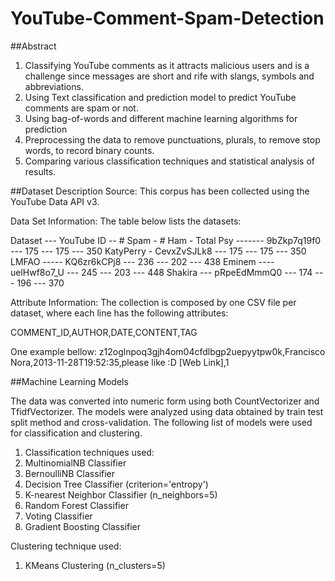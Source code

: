 # YouTube-Comment-Spam-Detection

##Abstract
1. Classifying YouTube comments as it attracts malicious users and is a challenge since messages are short and rife with slangs, symbols      and abbreviations.
2. Using Text classification and prediction model to predict YouTube comments are spam or not.
3. Using bag-of-words and different machine learning algorithms for prediction
4. Preprocessing the data to remove punctuations, plurals, to remove stop words, to record binary counts.
5. Comparing various classification techniques and statistical analysis of results.

##Dataset Description
Source:
This corpus has been collected using the YouTube Data API v3.

Data Set Information:
The table below lists the datasets:

Dataset --- YouTube ID -- # Spam - # Ham - Total
Psy ------- 9bZkp7q19f0 --- 175 --- 175 --- 350
KatyPerry - CevxZvSJLk8 --- 175 --- 175 --- 350
LMFAO ----- KQ6zr6kCPj8 --- 236 --- 202 --- 438
Eminem ---- uelHwf8o7_U --- 245 --- 203 --- 448
Shakira --- pRpeEdMmmQ0 --- 174 --- 196 --- 370

Attribute Information:
The collection is composed by one CSV file per dataset, where each line has the following attributes:

COMMENT_ID,AUTHOR,DATE,CONTENT,TAG

One example bellow:
z12oglnpoq3gjh4om04cfdlbgp2uepyytpw0k,Francisco Nora,2013-11-28T19:52:35,please like :D [Web Link],1

##Machine Learning Models

The data was converted into numeric form using both CountVectorizer and TfidfVectorizer. The models were analyzed using data obtained by train test split method and cross-validation. The following list of models were used for classification and clustering. 

1. Classification techniques used:
2. MultinomialNB Classifier
3. BernoulliNB Classifier
4. Decision Tree Classifier (criterion='entropy')
5. K-nearest Neighbor Classifier (n_neighbors=5)
6. Random Forest Classifier
7. Voting Classifier
8. Gradient Boosting Classifier

Clustering technique used:
1. KMeans Clustering (n_clusters=5)


